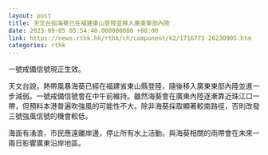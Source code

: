 ```yaml
---
layout: post
title: 天文台指海葵已在福建東山登陸並移入廣東東部內陸
date: 2023-09-05 05:54:40.000000000 +08:00
link: https://news.rthk.hk/rthk/ch/component/k2/1716773-20230905.htm
categories: rthk
---
```


一號戒備信號現正生效。

天文台說，熱帶風暴海葵已經在福建省東山縣登陸，隨後移入廣東東部內陸並進一步減弱。一號戒備信號會在中午前維持。雖然海葵會在廣東內陸逐漸靠近珠江口一帶，但預料本港普遍吹強風的可能性不大。除非海葵採取顯著較南路徑，否則改發三號強風信號的機會較低。

海面有湧浪，市民應遠離岸邊，停止所有水上活動。與海葵相關的雨帶會在未來一兩日影響廣東沿岸地區。
